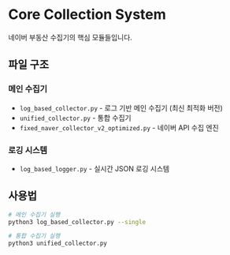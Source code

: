 # Core Collection System

네이버 부동산 수집기의 핵심 모듈들입니다.

## 파일 구조

### 메인 수집기
- `log_based_collector.py` - 로그 기반 메인 수집기 (최신 최적화 버전)
- `unified_collector.py` - 통합 수집기
- `fixed_naver_collector_v2_optimized.py` - 네이버 API 수집 엔진

### 로깅 시스템
- `log_based_logger.py` - 실시간 JSON 로깅 시스템

## 사용법

```bash
# 메인 수집기 실행
python3 log_based_collector.py --single

# 통합 수집기 실행  
python3 unified_collector.py
```